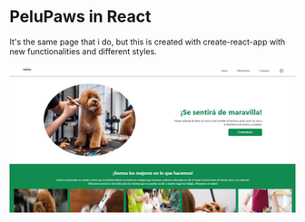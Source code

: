 # PeluPaws in React

It's the same page that i do, but this is created with create-react-app with new functionalities and different styles.

![Screenshot](./src/assets/img/screenshot.png)